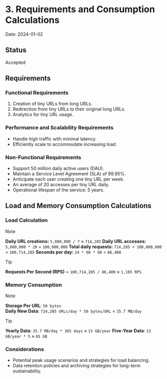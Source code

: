 # 3. Requirements and Consumption Calculations

Date: 2024-01-02

## Status

Accepted

## Requirements

### Functional Requirements

1. Creation of tiny URLs from long URLs.
2. Redirection from tiny URLs to their original long URLs.
3. Analytics for tiny URL usage.

### Performance and Scalability Requirements

* Handle high traffic with minimal latency.
* Efficiently scale to accommodate increasing load.

### Non-Functional Requirements

* Support 50 million daily active users (DAU).
* Maintain a Service Level Agreement (SLA) of 99.95%.
* Anticipate each user creating one tiny URL per week.
* An average of 20 accesses per tiny URL daily.
* Operational lifespan of the service: 5 years.

## Load and Memory Consumption Calculations

### Load Calculation

> [!NOTE]
>
> **Daily URL creations:** `5,000,000 / 7` ≈ `714,285`
> **Daily URL accesses:** `5,000,000 * 20` = `100,000,000`
> **Total daily requests:** `714,285 + 100,000,000` = `100,714,285`
> **Seconds per day:** `24 * 60 * 60` = `86,400`
 
> [!TIP]
>
> **Requests Per Second (RPS)** = `100,714,285 / 86,400` ≈ `1,165 RPS`

### Memory Consumption

> [!NOTE]
> 
> **Storage Per URL**: `50 bytes`  
> **Daily New Data**: `714,285 URLs/day * 50 bytes/URL` = `35.7 MB/day` 

> [!TIP]
>
> **Yearly Data**: `35.7 MB/day * 365 days` ≈ `13 GB/year` 
> **Five-Year Data**: `13 GB/year * 5` ≈ `65 GB`

### Considerations

* Potential peak usage scenarios and strategies for load balancing.
* Data retention policies and archiving strategies for long-term sustainability.
